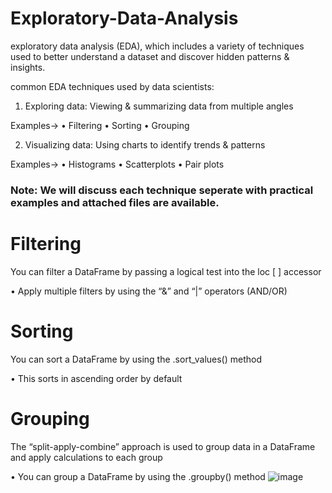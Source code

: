 # Exploratory-Data-Analysis

exploratory data analysis (EDA), which includes a variety of techniques used to better understand a dataset and discover hidden patterns & insights. 

common EDA techniques used by data scientists:

1. Exploring data: Viewing & summarizing data from multiple angles

Examples->
• Filtering
• Sorting
• Grouping

2. Visualizing data: Using charts to identify trends & patterns

Examples->
• Histograms
• Scatterplots
• Pair plots

### Note: We will discuss each technique seperate with practical examples and attached files are available. 

# Filtering

You can filter a DataFrame by passing a logical test into the loc [ ] accessor

• Apply multiple filters by using the “&” and “|” operators (AND/OR)

# Sorting

You can sort a DataFrame by using the .sort_values() method

• This sorts in ascending order by default

# Grouping

The “split-apply-combine” approach is used to group data in a DataFrame and apply calculations to each group

• You can group a DataFrame by using the .groupby() method
![image](https://github.com/user-attachments/assets/05621aa9-e0d6-4918-8685-1178fcbd0a39)

